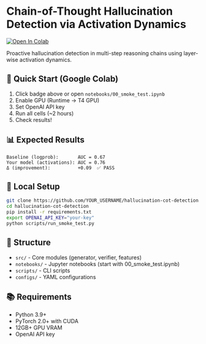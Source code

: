 # Chain-of-Thought Hallucination Detection via Activation Dynamics

[![Open In Colab](https://colab.research.google.com/assets/colab-badge.svg)](https://colab.research.google.com/github/YOUR_USERNAME/hallucination-cot-detection/blob/main/notebooks/00_smoke_test.ipynb)

Proactive hallucination detection in multi-step reasoning chains using layer-wise activation dynamics.

## 🎯 Quick Start (Google Colab)

1. Click badge above or open `notebooks/00_smoke_test.ipynb`
2. Enable GPU (Runtime → T4 GPU)
3. Set OpenAI API key
4. Run all cells (~2 hours)
5. Check results!

## 📊 Expected Results
```
Baseline (logprob):       AUC = 0.67
Your model (activations): AUC = 0.76
Δ (improvement):          +0.09  ✅ PASS
```

## 🔧 Local Setup
```bash
git clone https://github.com/YOUR_USERNAME/hallucination-cot-detection.git
cd hallucination-cot-detection
pip install -r requirements.txt
export OPENAI_API_KEY="your-key"
python scripts/run_smoke_test.py
```

## 📂 Structure

- `src/` - Core modules (generator, verifier, features)
- `notebooks/` - Jupyter notebooks (start with 00_smoke_test.ipynb)
- `scripts/` - CLI scripts
- `configs/` - YAML configurations

## 📚 Requirements

- Python 3.9+
- PyTorch 2.0+ with CUDA
- 12GB+ GPU VRAM
- OpenAI API key
